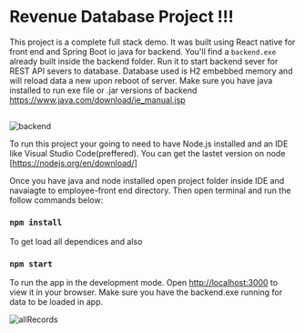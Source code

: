 #                                                     Revenue Database Project !!!

This project is a complete full stack demo. It was built using React native for front end and Spring Boot io java for backend.
You'll find a `backend.exe` already built inside the backend folder. Run it to start backend sever for REST API severs to database.
Database used is H2 embebbed memory and will reload data a new upon reboot of server. Make sure you have java installed to run exe file or .jar versions of backend
https://www.java.com/download/ie_manual.jsp
##
![backend](https://user-images.githubusercontent.com/17013385/198914768-bb0d41d5-37a9-40fc-b9e9-587da87eac09.png)

To run this project your going to need to have Node.js installed and an IDE like Visual Studio Code(preffered). You can get the lastet version on node [https://nodejs.org/en/download/]

Once you have java and node installed open project folder inside IDE and navaiagte to employee-front end directory. 
Then open terminal and run the follow commands below:
 
### `npm install`
To get load all dependices and also 

### `npm start` 
To run the app in the development mode.
Open [http://localhost:3000](http://localhost:3000) to view it in your browser.
Make sure you have the backend.exe running for data to be loaded in app.


![allRecords](https://user-images.githubusercontent.com/17013385/199167415-37223bf9-4432-4f3f-9953-aacbbca7263a.png)

